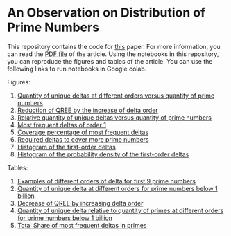 # An Observation on Distribution of Prime Numbers

This repository contains the code for [this](https://www.preprints.org/manuscript/202106.0416/v1) paper. For more information, you can read the [PDF file](https://raw.githubusercontent.com/dariush-bahrami/An-Observation-on-Distribution-of-Prime-Numbers/master/An%20Observation%20on%20Distribution%20of%20Prime%20Numbers.pdf) of the article. Using the notebooks in this repository, you can reproduce the figures and tables of the article. You can use the following links to run notebooks in Google colab.

Figures:
1. [Quantity of unique deltas at different orders versus quantity of prime numbers](https://colab.research.google.com/github/dariush-bahrami/An-Observation-on-Distribution-of-Prime-Numbers/blob/master/Jupyter%20Notebooks/Paper%20-%20Figure%201%20-%20Delta%20Quantity.ipynb)
2. [Reduction of QREE by the increase of delta order](https://colab.research.google.com/github/dariush-bahrami/An-Observation-on-Distribution-of-Prime-Numbers/blob/master/Jupyter%20Notebooks/Paper%20-%20Figure%202%20-%20Reduction%20of%20QREE%20.ipynb)
3. [Relative quantity of unique deltas versus quantity of prime numbers](https://colab.research.google.com/github/dariush-bahrami/An-Observation-on-Distribution-of-Prime-Numbers/blob/master/Jupyter%20Notebooks/Paper%20-%20Figure%203%20-%20%20Quantity%20of%20unique%20Delta%20relative%20to%20quantity%20of%20prime.ipynb)
4. [Most frequent deltas of order 1](https://colab.research.google.com/github/dariush-bahrami/An-Observation-on-Distribution-of-Prime-Numbers/blob/master/Jupyter%20Notebooks/Paper%20-%20Figure%204%20-%20Most%20frequent%20Deltas%20of%20order%201.ipynb)
5. [Coverage percentage of most frequent deltas](https://colab.research.google.com/github/dariush-bahrami/An-Observation-on-Distribution-of-Prime-Numbers/blob/master/Jupyter%20Notebooks/Paper%20-%20Figure%205%20-%20Percentage%20of%20most%20frequent%20deltas.ipynb)
6. [Required deltas to cover more prime numbers](https://colab.research.google.com/github/dariush-bahrami/An-Observation-on-Distribution-of-Prime-Numbers/blob/master/Jupyter%20Notebooks/Paper%20-%20Figure%206%20-%20Required%20Deltas%20to%20Cover%20More%20Primes.ipynb)
7. [Histogram of the first-order deltas](https://colab.research.google.com/github/dariush-bahrami/An-Observation-on-Distribution-of-Prime-Numbers/blob/master/Jupyter%20Notebooks/Paper%20-%20Figure%207%20-%20Delta%20Histogram.ipynb)
8. [Histogram of the probability density of the first-order deltas](https://colab.research.google.com/github/dariush-bahrami/An-Observation-on-Distribution-of-Prime-Numbers/blob/master/Jupyter%20Notebooks/Paper%20-%20Figure%208%20-%20Delta%20Density%20Histogram.ipynb)

Tables:
1. [Examples of different orders of delta for first 9 prime numbers](https://colab.research.google.com/github/dariush-bahrami/An-Observation-on-Distribution-of-Prime-Numbers/blob/master/Jupyter%20Notebooks/Paper%20-%20Table%201%20-%20Examples%20of%20Delta.ipynb)
2. [Quantity of unique delta at different orders for prime numbers below 1 billion](https://colab.research.google.com/github/dariush-bahrami/An-Observation-on-Distribution-of-Prime-Numbers/blob/master/Jupyter%20Notebooks/Paper%20-%20Table%202%20-%20Quantity%20of%20Delta%20at%20Different%20Orders.ipynb)
3. [Decrease of QREE by increasing delta order](https://colab.research.google.com/github/dariush-bahrami/An-Observation-on-Distribution-of-Prime-Numbers/blob/master/Jupyter%20Notebooks/Paper%20-%20Table%203%20-%20Decrease%20of%20QREE.ipynb)
4. [Quantity of unique delta relative to quantity of primes at different orders for prime numbers below 1 billion](https://colab.research.google.com/github/dariush-bahrami/An-Observation-on-Distribution-of-Prime-Numbers/blob/master/Jupyter%20Notebooks/Paper%20-%20Table%204%20-%20Quantity%20of%20Delta%20relative%20to%20quantity%20of%20primes.ipynb)
5. [Total Share of most frequent deltas in primes](https://colab.research.google.com/github/dariush-bahrami/An-Observation-on-Distribution-of-Prime-Numbers/blob/master/Jupyter%20Notebooks/Paper%20-%20Table%205%20-%20Percentage%20of%20Most%20Frequent%20Deltas.ipynb)
